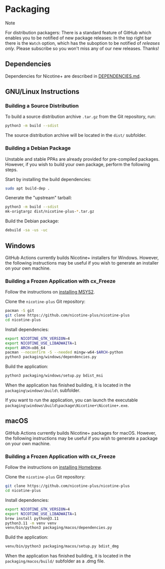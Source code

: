 # Packaging

> [!NOTE]  
> For distribution packagers: There is a standard feature of GitHub which
> enables you to be notified of new package releases: In the top right bar
> there is the `Watch` option, which has the suboption to be notified of
> *releases only*. Please subscribe so you won't miss any of our new releases.
> Thanks!


## Dependencies

Dependencies for Nicotine+ are described in [DEPENDENCIES.md](DEPENDENCIES.md).


## GNU/Linux Instructions

### Building a Source Distribution

To build a source distribution archive `.tar.gz` from the Git repository, run:

```sh
python3 -m build --sdist
```

The source distribution archive will be located in the `dist/` subfolder.

### Building a Debian Package

Unstable and stable PPAs are already provided for pre-compiled packages.
However, if you wish to build your own package, perform the following steps.

Start by installing the build dependencies:

```sh
sudo apt build-dep .
```

Generate the "upstream" tarball:

```sh
python3 -m build --sdist
mk-origtargz dist/nicotine-plus-*.tar.gz
```

Build the Debian package:

```sh
debuild -sa -us -uc
```


## Windows

GitHub Actions currently builds Nicotine+ installers for Windows. However, the
following instructions may be useful if you wish to generate an installer on
your own machine.

### Building a Frozen Application with cx_Freeze

Follow the instructions on [installing MSYS2](https://pygobject.gnome.org/getting_started.html#windows-logo-windows).

Clone the `nicotine-plus` Git repository:

```sh
pacman -S git
git clone https://github.com/nicotine-plus/nicotine-plus
cd nicotine-plus
```

Install dependencies:

```sh
export NICOTINE_GTK_VERSION=4
export NICOTINE_USE_LIBADWAITA=1
export ARCH=x86_64
pacman --noconfirm -S --needed mingw-w64-$ARCH-python
python3 packaging/windows/dependencies.py
```

Build the application:

```sh
python3 packaging/windows/setup.py bdist_msi
```

When the application has finished building, it is located in the
`packaging\windows\build\` subfolder.

If you want to run the application, you can launch the executable
`packaging\windows\build\package\Nicotine+\Nicotine+.exe`.


## macOS

GitHub Actions currently builds Nicotine+ packages for macOS. However, the
following instructions may be useful if you wish to generate a package on your
own machine.

### Building a Frozen Application with cx_Freeze

Follow the instructions on [installing Homebrew](https://brew.sh/).

Clone the `nicotine-plus` Git repository:

```sh
git clone https://github.com/nicotine-plus/nicotine-plus
cd nicotine-plus
```

Install dependencies:

```sh
export NICOTINE_GTK_VERSION=4
export NICOTINE_USE_LIBADWAITA=1
brew install python@3.11
python3.11 -m venv venv
venv/bin/python3 packaging/macos/dependencies.py
```

Build the application:

```sh
venv/bin/python3 packaging/macos/setup.py bdist_dmg
```

When the application has finished building, it is located in the
`packaging/macos/build/` subfolder as a .dmg file.

